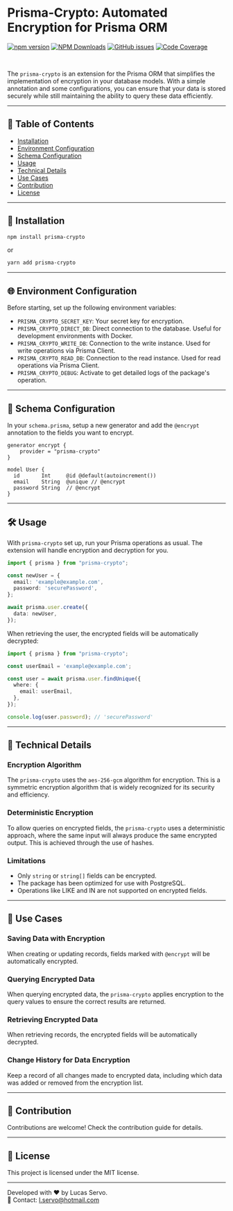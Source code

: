 # Prisma-Crypto: Automated Encryption for Prisma ORM

[![npm version](https://img.shields.io/npm/v/prisma-crypto.svg?style=flat-square)](https://www.npmjs.com/package/prisma-crypto)
[![NPM Downloads](https://img.shields.io/npm/dt/prisma-crypto.svg?style=flat-square)](https://www.npmjs.com/package/prisma-crypto)
[![GitHub issues](https://img.shields.io/github/issues-raw/LServo/prisma-crypto?style=flat-square)](https://github.com/LServo/prisma-crypto/issues)
[![Code Coverage](https://img.shields.io/codecov/c/github/LServo/prisma-crypto?style=flat-square)](https://codecov.io/gh/LServo/prisma-crypto)
<!-- [![GitHub Actions](https://github.com/LServo/prisma-crypto/workflows/CI/badge.svg)](https://github.com/LServo/prisma-crypto/actions) -->
<br>

The `prisma-crypto` is an extension for the Prisma ORM that simplifies the implementation of encryption in your database models. With a simple annotation and some configurations, you can ensure that your data is stored securely while still maintaining the ability to query these data efficiently.

---

## 📑 Table of Contents

- [Installation](#-installation)
- [Environment Configuration](#-environment-configuration)
- [Schema Configuration](#-schema-configuration)
- [Usage](#-usage)
- [Technical Details](#-technical-details)
- [Use Cases](#-use-cases)
- [Contribution](#-contribution)
- [License](#-license)

---

## 🚀 Installation

```bash
npm install prisma-crypto
```

or

```bash
yarn add prisma-crypto
```

---

## 🌐 Environment Configuration

Before starting, set up the following environment variables:

- `PRISMA_CRYPTO_SECRET_KEY`: Your secret key for encryption.
- `PRISMA_CRYPTO_DIRECT_DB`: Direct connection to the database. Useful for development environments with Docker.
- `PRISMA_CRYPTO_WRITE_DB`: Connection to the write instance. Used for write operations via Prisma Client.
- `PRISMA_CRYPTO_READ_DB`: Connection to the read instance. Used for read operations via Prisma Client.
- `PRISMA_CRYPTO_DEBUG`: Activate to get detailed logs of the package's operation.

---

## 📝 Schema Configuration

In your `schema.prisma`, setup a new generator and add the `@encrypt` annotation to the fields you want to encrypt.

```prisma
generator encrypt {
    provider = "prisma-crypto"
}

model User {
  id       Int     @id @default(autoincrement())
  email    String  @unique // @encrypt
  password String  // @encrypt
}
```

---

## 🛠 Usage

With `prisma-crypto` set up, run your Prisma operations as usual. The extension will handle encryption and decryption for you.

```typescript
import { prisma } from "prisma-crypto";

const newUser = {
  email: 'example@example.com',
  password: 'securePassword',
};

await prisma.user.create({
  data: newUser,
});
```
When retrieving the user, the encrypted fields will be automatically decrypted:

```typescript
import { prisma } from "prisma-crypto";

const userEmail = 'example@example.com';

const user = await prisma.user.findUnique({
  where: {
    email: userEmail,
  },
});

console.log(user.password); // 'securePassword'
```

---

## 📖 Technical Details

### Encryption Algorithm

The `prisma-crypto` uses the `aes-256-gcm` algorithm for encryption. This is a symmetric encryption algorithm that is widely recognized for its security and efficiency.

### Deterministic Encryption

To allow queries on encrypted fields, the `prisma-crypto` uses a deterministic approach, where the same input will always produce the same encrypted output. This is achieved through the use of hashes.

### Limitations

- Only `string` or `string[]` fields can be encrypted.
- The package has been optimized for use with PostgreSQL.
- Operations like LIKE and IN are not supported on encrypted fields.

---

## 🎯 Use Cases

### Saving Data with Encryption
When creating or updating records, fields marked with `@encrypt` will be automatically encrypted.

### Querying Encrypted Data
When querying encrypted data, the `prisma-crypto` applies encryption to the query values to ensure the correct results are returned.

### Retrieving Encrypted Data
When retrieving records, the encrypted fields will be automatically decrypted.

### Change History for Data Encryption
Keep a record of all changes made to encrypted data, including which data was added or removed from the encryption list.

---

## 🤝 Contribution

Contributions are welcome! Check the contribution guide for details.

---

## 📜 License

This project is licensed under the MIT license.

---

Developed with ❤️ by Lucas Servo.  
📧 Contact: [l.servo@hotmail.com](mailto:l.servo@hotmail.com)
